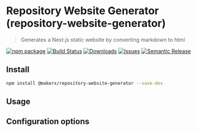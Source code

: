# Repository Website Generator (repository-website-generator)

> Generates a Next.js static website by converting markdown to html

[![npm package][npm-img]][npm-url]
[![Build Status][build-img]][build-url]
[![Downloads][downloads-img]][downloads-url]
[![Issues][issues-img]][issues-url]
[![Semantic Release][semantic-release-img]][semantic-release-url]

## Install

```bash
npm install @makerx/repository-website-generator --save-dev
```

## Usage


## Configuration options



[build-img]:https://github.com/MakerXStudio/repository-website-generator/actions/workflows/release.yml/badge.svg
[build-url]:https://github.com/MakerXStudio/repository-website-generator/actions/workflows/release.yml
[downloads-img]:https://img.shields.io/npm/dt/@MakerXStudio/repository-website-generator
[downloads-url]:https://www.npmtrends.com/@makerx/repository-website-generator
[npm-img]:https://img.shields.io/npm/v/@makerx/repository-website-generator
[npm-url]:https://www.npmjs.com/package/@makerx/repository-website-generator
[issues-img]:https://img.shields.io/github/issues/MakerXStudio/repository-website-generator
[issues-url]:https://github.com/MakerXStudio/repository-website-generator/issues
[semantic-release-img]:https://img.shields.io/badge/%20%20%F0%9F%93%A6%F0%9F%9A%80-semantic--release-e10079.svgs
[semantic-release-url]:https://github.com/semantic-release/semantic-release
